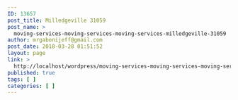 ```yaml
---
ID: 13657
post_title: Milledgeville 31059
post_name: >
  moving-services-moving-services-moving-services-milledgeville-31059
author: mrgabonijeff@gmail.com
post_date: 2018-03-28 01:51:52
layout: page
link: >
  http://localhost/wordpress/moving-services-moving-services-moving-services-milledgeville-31059/
published: true
tags: [ ]
categories: [ ]
---
```

